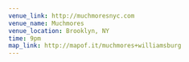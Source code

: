 ```yaml
---
venue_link: http://muchmoresnyc.com
venue_name: Muchmores
venue_location: Brooklyn, NY
time: 9pm
map_link: http://mapof.it/muchmores+williamsburg
---
```


